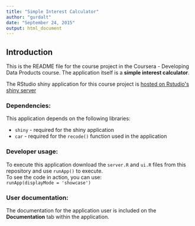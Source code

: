 ```yaml
---
title: "Simple Interest Calculator"
author: "gurdalt"
date: "September 24, 2015"
output: html_document
---
```

## Introduction
This is the README file for the course project in the Coursera - Developing Data Products course. The application itself is a **simple interest calculator**.  

The RStudio shiny application for this course project is [hosted on Rstudio's shiny server](https://gurdalt.shinyapps.io/DevDataProducts) 

### Dependencies:
This application depends on the following libraries:  
* ```shiny``` - required for the shiny application  
* ```car``` - required for the ```recode()``` function used in the application  
  
### Developer usage:
To execute this application download the ```server.R``` and ```ui.R``` files from this repository and use ```runApp()``` to execute.  
To see the code in action, you can use:  
```runApp(displayMode = 'showcase')```  
  
  
### User documentation:
The documentation for the application user is included on the **Documentation** tab within the application.  


